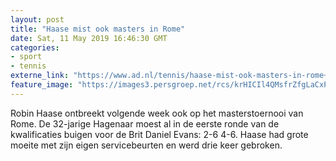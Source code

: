 ```yaml
---
layout: post
title: "Haase mist ook masters in Rome"
date: Sat, 11 May 2019 16:46:30 GMT
categories: 
- sport 
- tennis 
externe_link: "https://www.ad.nl/tennis/haase-mist-ook-masters-in-rome~a5db3250/"
feature_image: "https://images3.persgroep.net/rcs/krHICIl4QMsfrZfgLaCxP6S8YF4/diocontent/147986770/_fitwidth/400/?appId=21791a8992982cd8da851550a453bd7f&quality=0.7"
---
```


Robin Haase ontbreekt volgende week ook op het masterstoernooi van Rome. De 32-jarige Hagenaar moest al in de eerste ronde van de kwalificaties buigen voor de Brit Daniel Evans: 2-6 4-6. Haase had grote moeite met zijn eigen servicebeurten en werd drie keer gebroken.
